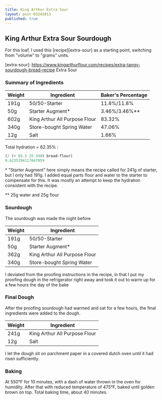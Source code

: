 ```yaml
---
title: King Arthur Extra Sour
layout: post-03242013
published: true
---
```


## King Arthur Extra Sour Sourdough

For this loaf, I used this [recipe][extra-sour] as a starting point, switching
from "volume" to "grams" units.

[extra-sour]: https://www.kingarthurflour.com/recipes/extra-tangy-sourdough-bread-recipe Extra Sour

### Summary of Ingredients

| Weight | Ingredient                    | Baker's Percentage |
|--------|-------------------------------|--------------------|
| 191g   | 50/50-Starter                 |        11.8%/11.8% |
| 50g    | Starter Augment\*             |    3.46%/3.46%\*\* |
| 602g   | King Arthur All Purpose Flour |             83.32% |
| 340g   | Store-bought Spring Water     |             47.06% |
| 12g    | Salt                          |              1.66% |

Total hydration = 62.35% :

```lisp
(/ (+ 85.5 25 340) bread-flour)
0.6235294117647059
```

\* "Starter Augment" here simply means the recipe called for 241g of starter,
but I only had 191g. I added equal parts flour and water to the starter to
compensate for this. It was mostly an attempt to keep the hydration consistent
with the recipe.

\*\* 25g water and 25g flour

### Sourdough

The sourdough was made the night before

| Weight | Ingredient                    |
|--------|-------------------------------|
| 191g   | 50/50-Starter                 |
| 50g    | Starter Augment\*             |
| 362g   | King Arthur All Purpose Flour |
| 340g   | Store-bought Spring Water     |

I deviated from the proofing instructions in the recipe, in that I put my
proofing dough in the refrigerator right away and took it out to warm up for a
few hours the day of the bake

### Final Dough

After the proofing sourdough had warmed and sat for a few hours, the final
ingredients were added to the dough.

| Weight | Ingredient                    |
|--------|-------------------------------|
| 241g   | King Arthur All Purpose Flour |
| 12g    | Salt                          |

I let the dough sit on parchment paper in a covered dutch oven until it had
risen sufficiently.

### Baking

At 550°F for 10 minutes, with a dash of water thrown in the oven for humidity.
After that with reduced temperature of 475°F, baked until golden brown on top.
Total baking time, about 40 minutes.
